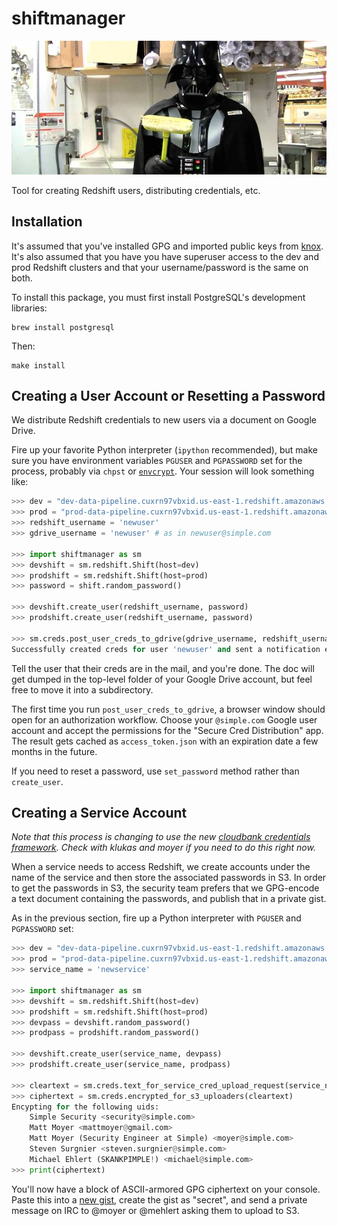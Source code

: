 # shiftmanager

![Chad Vader, Shift Manager](chadvader.jpg)

Tool for creating Redshift users, distributing credentials, etc.

## Installation

It's assumed that you've installed GPG and imported public keys from [knox](https://github.banksimple.com/ops/knox). It's also assumed that you have you have superuser access to the dev and prod Redshift clusters and that your username/password is the same on both.

To install this package, you must first install PostgreSQL's development libraries:

```
brew install postgresql
```

Then:

```
make install
```

## Creating a User Account or Resetting a Password

We distribute Redshift credentials to new users via a document on Google Drive.

Fire up your favorite Python interpreter (`ipython` recommended), but make sure you have environment variables `PGUSER` and `PGPASSWORD` set for the process, probably via `chpst` or [`envcrypt`](https://github.banksimple.com/analytics/sup/blob/master/dev-setup.md#credentials). Your session will look something like:
```python
>>> dev = "dev-data-pipeline.cuxrn97vbxid.us-east-1.redshift.amazonaws.com"
>>> prod = "prod-data-pipeline.cuxrn97vbxid.us-east-1.redshift.amazonaws.com"
>>> redshift_username = 'newuser'
>>> gdrive_username = 'newuser' # as in newuser@simple.com

>>> import shiftmanager as sm
>>> devshift = sm.redshift.Shift(host=dev)
>>> prodshift = sm.redshift.Shift(host=prod)
>>> password = shift.random_password()

>>> devshift.create_user(redshift_username, password)
>>> prodshift.create_user(redshift_username, password)

>>> sm.creds.post_user_creds_to_gdrive(gdrive_username, redshift_username, password)
Successfully created creds for user 'newuser' and sent a notification email.
```

Tell the user that their creds are in the mail, and you're done. The doc will get dumped in the top-level folder of your Google Drive account, but feel free to move it into a subdirectory.

The first time you run `post_user_creds_to_gdrive`, a browser window should open for an authorization workflow. Choose your `@simple.com` Google user account and accept the permissions for the "Secure Cred Distribution" app. The result gets cached as `access_token.json` with an expiration date a few months in the future.

If you need to reset a password, use `set_password` method rather than `create_user`.

## Creating a Service Account

*Note that this process is changing to use the new [cloudbank credentials framework](https://github.banksimple.com/ops/cloudbank#credentials). Check with klukas and moyer if you need to do this right now.*

When a service needs to access Redshift, we create accounts under the name of the service and then store the associated passwords in S3. In order to get the passwords in S3, the security team prefers that we GPG-encode a text document containing the passwords, and publish that in a private gist.

As in the previous section, fire up a Python interpreter with `PGUSER` and `PGPASSWORD` set:
```python
>>> dev = "dev-data-pipeline.cuxrn97vbxid.us-east-1.redshift.amazonaws.com"
>>> prod = "prod-data-pipeline.cuxrn97vbxid.us-east-1.redshift.amazonaws.com"
>>> service_name = 'newservice'

>>> import shiftmanager as sm
>>> devshift = sm.redshift.Shift(host=dev)
>>> prodshift = sm.redshift.Shift(host=prod)
>>> devpass = devshift.random_password()
>>> prodpass = prodshift.random_password()

>>> devshift.create_user(service_name, devpass)
>>> prodshift.create_user(service_name, prodpass)

>>> cleartext = sm.creds.text_for_service_cred_upload_request(service_name, devpass, prodpass)
>>> ciphertext = sm.creds.encrypted_for_s3_uploaders(cleartext)
Encypting for the following uids:
    Simple Security <security@simple.com>
    Matt Moyer <mattmoyer@gmail.com>
    Matt Moyer (Security Engineer at Simple) <moyer@simple.com>
    Steven Surgnier <steven.surgnier@simple.com>
    Michael Ehlert (SKANKPIMPLE!) <michael@simple.com>
>>> print(ciphertext)
```

You'll now have a block of ASCII-armored GPG ciphertext on your console. Paste this into a [new gist](https://github.banksimple.com/gist), create the gist as "secret", and send a private message on IRC to @moyer or @mehlert asking them to upload to S3.
